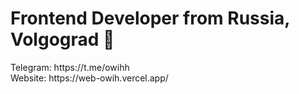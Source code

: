 <h1 align="left">Frontend Developer from Russia, Volgograd 🧊</h1>
Telegram: https://t.me/owihh
</br>
Website: https://web-owih.vercel.app/
